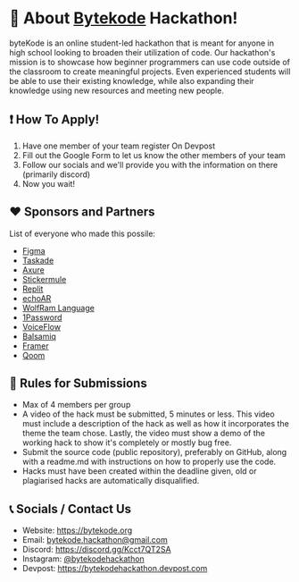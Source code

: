 # 📌 About [Bytekode](https://bytekode.org) Hackathon!
byteKode is an online student-led hackathon that is meant for anyone in high school looking to broaden their utilization of code. Our hackathon's mission is to showcase how beginner programmers can use code outside of the classroom to create meaningful projects. Even experienced students will be able to use their existing knowledge, while also expanding their knowledge using new resources and meeting new people.

## ❗ How To Apply!
1. Have one member of your team register On Devpost
2. Fill out the Google Form to let us know the other members of your team
3. Follow our socials and we'll provide you with the information on there (primarily discord)
4. Now you wait!

## ❤️ Sponsors and Partners
List of everyone who made this possile: 
- [Figma](https://www.figma.com)
- [Taskade](https://www.taskade.com/)
- [Axure](https://www.axure.com/)
- [Stickermule](https://www.stickermule.com/ca)
- [Replit](https://replit.com/)
- [echoAR](https://www.echoar.xyz/)
- [WolfRam Language](https://www.wolfram.com/language/)
- [1Password](https://1password.com/)
- [VoiceFlow](https://voiceflow.com/)
- [Balsamiq](https://balsamiq.com/)
- [Framer](https://www.framer.com/)
- [Qoom](https://www.qoom.io/)

## 📜 Rules for Submissions
- Max of 4 members per group
- A video of the hack must be submitted, 5 minutes or less. This video must include a description of the hack as well as how it incorporates the theme the team chose. Lastly, the video must show a demo of the working hack to show it's completely or mostly bug free.
- Submit the source code (public repository), preferably on GitHub, along with a readme.md with instructions on how to properly use the code.
- Hacks must have been created within the deadline given, old or plagiarised hacks are automatically disqualified. 

## 📞 Socials / Contact Us
- Website: https://bytekode.org
- Email: bytekode.hackathon@gmail.com
- Discord: https://discord.gg/Kcct7QT2SA
- Instagram: [@bytekodehackathon](https://www.instagram.com/bytekodehackathon/)
- Devpost: https://bytekodehackathon.devpost.com
